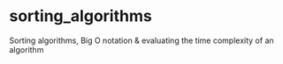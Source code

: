# sorting_algorithms
Sorting algorithms, Big O notation &amp; evaluating the time complexity of an algorithm
